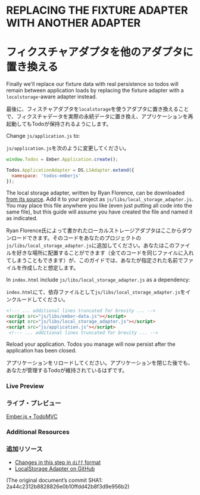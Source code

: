 # REPLACING THE FIXTURE ADAPTER WITH ANOTHER ADAPTER
# フィクスチャアダプタを他のアダプタに置き換える

Finally we'll replace our fixture data with real persistence so todos will remain between application loads by replacing the fixture adapter with a `localstorage`-aware adapter instead.

最後に、フィスチャアダプタを`localstorage`を使うアダプタに置き換えることで、フィクスチャデータを実際の永続データに置き換え、アプリケーションを再起動してもTodoが保持されるようにします。

Change `js/application.js` to:

`js/application.js`を次のように変更してください。

```javascript
window.Todos = Ember.Application.create();

Todos.ApplicationAdapter = DS.LSAdapter.extend({
  namespace: 'todos-emberjs'
});
```

The local storage adapter, written by Ryan Florence, can be downloaded [from its source](https://github.com/rpflorence/ember-localstorage-adapter). Add it to your project as `js/libs/local_storage_adapter.js`. You may place this file anywhere you like (even just putting all code into the same file), but this guide will assume you have created the file and named it as indicated.

Ryan Florence氏によって書かれたローカルストレージアダプタはここからダウンロードできます。そのコードをあなたのプロジェクトの`js/libs/local_storage_adapter.js`に追加してください。あなたはこのファイルを好きな場所に配置することができます（全てのコードを同じファイルに入れてしまうこともできます）が、このガイドでは、あなたが指定された名前でファイルを作成したと想定します。

In `index.html` include `js/libs/local_storage_adapter.js` as a dependency:

`index.html`にて、依存ファイルとして`js/libs/local_storage_adapter.js`をインクルードしてください。

```html
<!--- ... additional lines truncated for brevity ... -->
<script src="js/libs/ember-data.js"></script>
<script src="js/libs/local_storage_adapter.js"></script>
<script src="js/application.js"></script>
 <!--- ... additional lines truncated for brevity ... -->
```

Reload your application. Todos you manage will now persist after the application has been closed.

アプリケーションをリロードしてください。アプリケーションを閉じた後でも、あなたが管理するTodoが維持されているはずです。

### Live Preview
### ライブ・プレビュー
<a class="jsbin-embed" href="http://jsbin.com/aZIXaYo/1/embed?live">Ember.js • TodoMVC</a><script src="http://static.jsbin.com/js/embed.js"></script>

### Additional Resources
### 追加リソース

  * [Changes in this step in `diff` format](https://github.com/emberjs/quickstart-code-sample/commit/81801d87da42d0c83685ff946c46de68589ce38f)
  * [LocalStorage Adapter on GitHub](https://github.com/rpflorence/ember-localstorage-adapter)

(The original document’s commit SHA1: 2a44c2312b8828826e0b10ffdd42b8f3d9e956b2)